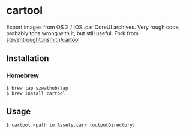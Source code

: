 # cartool

Export images from OS X / iOS .car CoreUI archives. Very rough code, probably tons wrong with it, but still useful. Fork from [steventroughtonsmith/cartool](https://github.com/steventroughtonsmith/cartool)



## Installation
### Homebrew
```
$ brew tap szwathub/tap
$ brew install cartool
```

## Usage
```$ cartool <path to Assets.car> [outputDirectory]```
